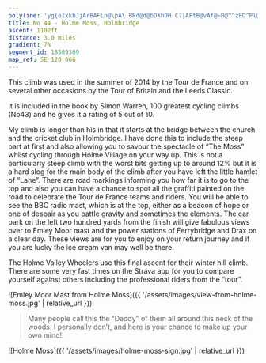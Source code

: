 ```yaml
---
polyline: 'yg{eIxkbJjArBAFLn@\pA\`BRd@d@bDXhDH`C?|AFtB@vAf@~B@^^zED^Pl@^`Ad@`AdBfBhB~Bz@|AnAvCz@rC^zAr@nBh@jBj@pA^p@f@~A\pAbAjExA~EJpAAr@Xt@Px@l@v@~@n@h@l@~@lAjB~Ch@t@N^bA`EjB|KZfCFdAAFBfALvA@vADb@z@`Dv@dBV^n@p@hBbAbA\~@JNCJMFSFkA@kAB]Je@JQRGJBLFl@d@PDPGTQTs@P_A`@}DR{ATiAL_@PWVMRFXj@|ChVPbALl@Pj@LTPTNDT@VIJGNQ`@o@r@w@^WZMj@CVBp@?t@F`@HbBrAV^h@`AlDrHZf@jApATZrElI|AtBPPz@d@b@R`@Tj@j@TLd@Jn@Dn@Ar@I`AYnA}@\O\Kf@Eh@D\FFCDSMa@DVRj@l@ZtBpAh@^f@p@`@t@n@`A|@`B'
title: No 44 - Holme Moss, Holmbridge
ascent: 1102ft
distance: 3.0 miles
gradient: 7%
segment_id: 18589309
map_ref: SE 120 066
---
```

This climb was used in the summer of 2014 by the Tour de France and on several other
occasions by the Tour of Britain and the Leeds Classic.

It is included in the book by Simon Warren, 100 greatest cycling climbs (No43) and he gives
it a rating of 5 out of 10.

My climb is longer than his in that it starts at the bridge between the church and the cricket
club in Holmbridge. I have done this to include the steep part at first and also allowing you
to savour the spectacle of “The Moss” whilst cycling through Holme Village on your way up.
This is not a particularly steep climb with the worst bits getting up to around 12% but it is a
hard slog for the main body of the climb after you have left the little hamlet of “Lane”.
There are road markings informing you how far it is to go to the top and also you can have a
chance to spot all the graffiti painted on the road to celebrate the Tour de France teams and
riders. You will be able to see the BBC radio mast, which is at the top, either as a beacon of
hope or one of despair as you battle gravity and sometimes the elements. The car park on
the left two hundred yards from the finish will give fabulous views over to Emley Moor
mast and the power stations of Ferrybridge and Drax on a clear day. These views are for you
to enjoy on your return journey and if you are lucky the ice cream van may well be there.

The Holme Valley Wheelers use this final ascent for their winter hill climb. There are some
very fast times on the Strava app for you to compare yourself against others including the
professional riders from the “tour”.

![Emley Moor Mast from Holme Moss]({{ '/assets/images/view-from-holme-moss.jpg' | relative_url }})

> Many people call this
the “Daddy” of them all
around this neck of the
woods.
> I personally don’t, and
here is your chance to
make up your own mind!!

![Holme Moss]({{ '/assets/images/holme-moss-sign.jpg' | relative_url }})